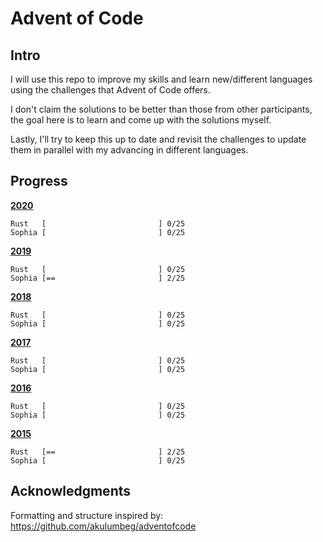 # Advent of Code

## Intro

I will use this repo to improve my skills and learn new/different languages using the challenges that Advent of Code offers.

I don't claim the solutions to be better than those from other participants, the goal here is to learn and come up with the solutions myself.

Lastly, I'll try to keep this up to date and revisit the challenges to update them in parallel with my advancing in different languages.


## Progress

[**2020**](/2020/)

    Rust   [                         ] 0/25
    Sophia [                         ] 0/25
    
[**2019**](/2019/)

    Rust   [                         ] 0/25
    Sophia [==                       ] 2/25

[**2018**](/2018/)
    
    Rust   [                         ] 0/25
    Sophia [                         ] 0/25
    
[**2017**](/2017/)

    Rust   [                         ] 0/25
    Sophia [                         ] 0/25

[**2016**](/2016/)

    Rust   [                         ] 0/25
    Sophia [                         ] 0/25

[**2015**](/2015/)

    Rust   [==                       ] 2/25
    Sophia [                         ] 0/25


## Acknowledgments

Formatting and structure inspired by: https://github.com/akulumbeg/adventofcode